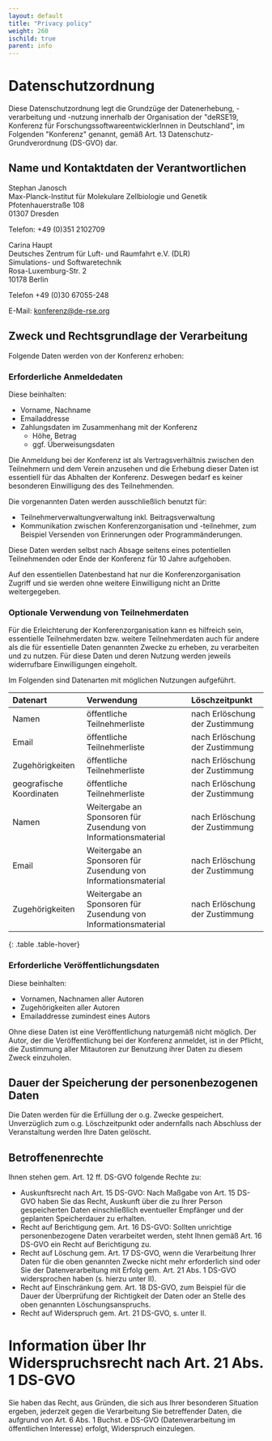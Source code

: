 ```yaml
---
layout: default
title: "Privacy policy"
weight: 260
ischild: true
parent: info
---
```


# Datenschutzordnung

Diese Datenschutzordnung legt die Grundzüge der Datenerhebung, -verarbeitung und -nutzung innerhalb der Organisation der "deRSE19, Konferenz für ForschungssoftwareentwicklerInnen in Deutschland", im Folgenden "Konferenz" genannt, gemäß Art. 13 Datenschutz-Grundverordnung (DS-GVO) dar.

## Name und Kontaktdaten der Verantwortlichen

Stephan Janosch<br>
Max-Planck-Institut für Molekulare Zellbiologie und Genetik<br>
Pfotenhauerstraße 108<br>
01307 Dresden<br>

Telefon: +49 (0)351 2102709

Carina Haupt<br>
Deutsches Zentrum für Luft- und Raumfahrt e.V. (DLR)<br>
Simulations- und Softwaretechnik<br>
Rosa-Luxemburg-Str. 2<br>
10178 Berlin

Telefon +49 (0)30 67055-248

E-Mail: konferenz@de-rse.org

## Zweck und Rechtsgrundlage der Verarbeitung

Folgende Daten werden von der Konferenz erhoben:

### Erforderliche Anmeldedaten
Diese beinhalten:

- Vorname, Nachname
- Emailaddresse
- Zahlungsdaten im Zusammenhang mit der Konferenz
    - Höhe, Betrag
    - ggf. Überweisungsdaten

Die Anmeldung bei der Konferenz ist als Vertragsverhältnis zwischen den Teilnehmern und dem Verein anzusehen und die Erhebung dieser Daten ist essentiell für das Abhalten der Konferenz.
Deswegen bedarf es keiner besonderen Einwilligung des des Teilnehmenden.

Die vorgenannten Daten werden ausschließlich benutzt für:

- Teilnehmerverwaltungverwaltung inkl. Beitragsverwaltung
- Kommunikation zwischen Konferenzorganisation und -teilnehmer, zum Beispiel Versenden
  von Erinnerungen oder Programmänderungen.

Diese Daten werden selbst nach Absage seitens eines potentiellen Teilnehmenden oder Ende der Konferenz für 10 Jahre aufgehoben.

Auf den essentiellen Datenbestand hat nur die Konferenzorganisation Zugriff und sie werden ohne weitere Einwilligung nicht an Dritte weitergegeben.

### Optionale Verwendung von Teilnehmerdaten

Für die Erleichterung der Konferenzorganisation kann es hilfreich sein, essentielle Teilnehmerdaten bzw. weitere Teilnehmerdaten auch für andere als die für essentielle Daten genannten Zwecke zu erheben, zu verarbeiten und zu nutzen.
Für diese Daten und deren Nutzung werden jeweils widerrufbare Einwilligungen eingeholt.

Im Folgenden sind Datenarten mit möglichen Nutzungen aufgeführt.

| Datenart      | Verwendung       | Löschzeitpunkt     |
|:--------------|:----------------------------|:-------------------|
|Namen          |öffentliche Teilnehmerliste| nach Erlöschung der Zustimmung |
|Email          |öffentliche Teilnehmerliste| nach Erlöschung der Zustimmung |
|Zugehörigkeiten|öffentliche Teilnehmerliste| nach Erlöschung der Zustimmung |
|geografische Koordinaten|öffentliche Teilnehmerliste| nach Erlöschung der Zustimmung |
|Namen          |Weitergabe an Sponsoren für Zusendung von Informationsmaterial| nach Erlöschung der Zustimmung |
|Email          |Weitergabe an Sponsoren für Zusendung von Informationsmaterial| nach Erlöschung der Zustimmung |
|Zugehörigkeiten|Weitergabe an Sponsoren für Zusendung von Informationsmaterial| nach Erlöschung der Zustimmung |
{: .table .table-hover}

### Erforderliche Veröffentlichungsdaten
Diese beinhalten:

- Vornamen, Nachnamen aller Autoren
- Zugehörigkeiten aller Autoren
- Emailaddresse zumindest eines Autors

Ohne diese Daten ist eine Veröffentlichung naturgemäß nicht möglich. Der Autor, der die
Veröffentlichung bei der Konferenz anmeldet, ist in der Pflicht, die Zustimmung aller
Mitautoren zur Benutzung ihrer Daten zu diesem Zweck einzuholen.

## Dauer der Speicherung der personenbezogenen Daten

Die Daten werden für die Erfüllung der o.g. Zwecke gespeichert. Unverzüglich zum
o.g. Löschzeitpunkt oder andernfalls nach Abschluss der Veranstaltung werden Ihre Daten gelöscht.

## Betroffenenrechte

Ihnen stehen gem. Art. 12 ff. DS-GVO folgende Rechte zu:

- Auskunftsrecht nach Art. 15 DS-GVO: Nach Maßgabe von Art. 15 DS-GVO haben Sie das Recht, Auskunft über die zu Ihrer Person gespeicherten Daten einschließlich eventueller Empfänger und der geplanten Speicherdauer zu erhalten.
- Recht auf Berichtigung gem. Art. 16 DS-GVO: Sollten unrichtige personenbezogene Daten verarbeitet werden, steht Ihnen gemäß Art. 16 DS-GVO ein Recht auf Berichtigung zu.
- Recht auf Löschung gem. Art. 17 DS-GVO, wenn die Verarbeitung Ihrer Daten für die oben genannten Zwecke nicht mehr erforderlich sind oder Sie der Datenverarbeitung mit Erfolg gem. Art. 21 Abs. 1 DS-GVO widersprochen haben (s. hierzu unter II).
- Recht auf Einschränkung gem. Art. 18 DS-GVO, zum Beispiel für die Dauer der Überprüfung der Richtigkeit der Daten oder an Stelle des oben genannten Löschungsanspruchs.
- Recht auf Widerspruch gem. Art. 21 DS-GVO, s. unter II.

# Information über Ihr Widerspruchsrecht nach Art. 21 Abs. 1 DS-GVO

Sie haben das Recht, aus Gründen, die sich aus Ihrer besonderen Situation ergeben, jederzeit
gegen die Verarbeitung Sie betreffender Daten, die aufgrund von Art. 6 Abs. 1 Buchst. e DS-GVO (Datenverarbeitung im öffentlichen Interesse) erfolgt, Widerspruch einzulegen.

